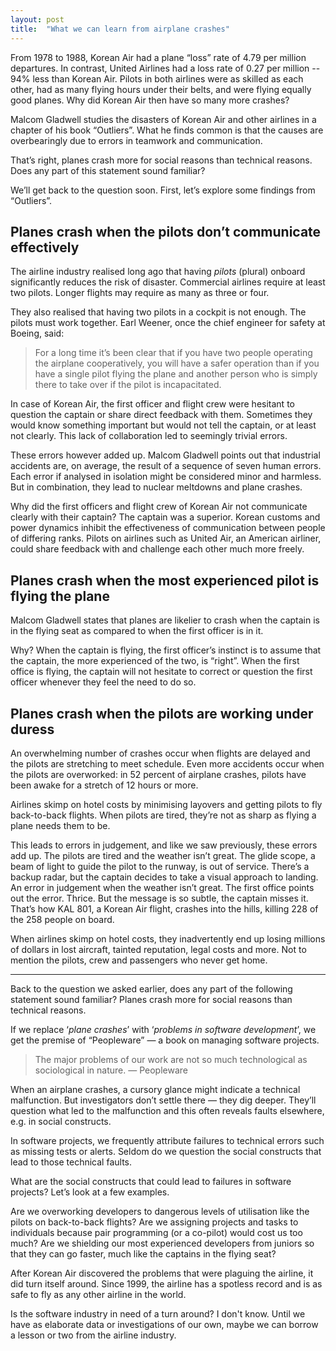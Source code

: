 ```yaml
---
layout: post
title:  "What we can learn from airplane crashes"
---
```

From 1978 to 1988, Korean Air had a plane “loss” rate of 4.79 per million departures.
In contrast, United Airlines had a loss rate of 0.27 per million -- 94% less than Korean Air. 
Pilots in both airlines were as skilled as each other, 
had as many flying hours under their belts, and were flying equally good planes. 
Why did Korean Air then have so many more crashes?

Malcom Gladwell studies the disasters of Korean Air 
and other airlines in a chapter of his book “Outliers”. 
What he finds common is that the causes are overbearingly due to errors in teamwork and communication.

That’s right, planes crash more for social reasons than technical reasons. 
Does any part of this statement sound familiar?

We’ll get back to the question soon. 
First, let’s explore some findings from “Outliers”.

## Planes crash when the pilots don’t communicate effectively

The airline industry realised long ago that having _pilots_ (plural)
onboard significantly reduces the risk of disaster. 
Commercial airlines require at least two pilots. 
Longer flights may require as many as three or four.

They also realised that having two pilots in a cockpit is not enough. 
The pilots must work together. 
Earl Weener, once the chief engineer for safety at Boeing, said:

> For a long time it’s been clear that if you have two people operating the airplane cooperatively, 
> you will have a safer operation than if you have a single pilot flying the plane 
> and another person who is simply there to take over if the pilot is incapacitated.

In case of Korean Air, the first officer 
and flight crew were hesitant to question the captain 
or share direct feedback with them. 
Sometimes they would know something important but would not tell the captain, 
or at least not clearly. 
This lack of collaboration led to seemingly trivial errors.

These errors however added up. 
Malcom Gladwell points out that industrial accidents are, 
on average, the result of a sequence of seven human errors. 
Each error if analysed in isolation might be considered minor and harmless. 
But in combination, they lead to nuclear meltdowns and plane crashes.

Why did the first officers and flight crew of Korean Air 
not communicate clearly with their captain? 
The captain was a superior. 
Korean customs and power dynamics inhibit 
the effectiveness of communication between people of differing ranks. 
Pilots on airlines such as United Air, an American airliner, 
could share feedback with and challenge each other much more freely.

## Planes crash when the most experienced pilot is flying the plane

Malcom Gladwell states that planes are likelier to 
crash when the captain is in the flying seat as compared to 
when the first officer is in it.

Why? When the captain is flying, 
the first officer’s instinct is to assume that the captain, 
the more experienced of the two, is “right”. 
When the first office is flying, 
the captain will not hesitate to correct or 
question the first officer whenever they feel the need to do so.

## Planes crash when the pilots are working under duress

An overwhelming number of crashes occur when flights 
are delayed and the pilots are stretching to meet schedule. 
Even more accidents occur when the pilots are overworked: 
in 52 percent of airplane crashes, 
pilots have been awake for a stretch of 12 hours or more.

Airlines skimp on hotel costs by minimising layovers 
and getting pilots to fly back-to-back flights. 
When pilots are tired, they’re not as sharp as flying a plane needs them to be.

This leads to errors in judgement, and like we saw previously, 
these errors add up. 
The pilots are tired and the weather isn’t great. 
The glide scope, a beam of light to guide the pilot to the runway, 
is out of service. There’s a backup radar, 
but the captain decides to take a visual approach to landing. 
An error in judgement when the weather isn’t great. 
The first office points out the error. Thrice. 
But the message is so subtle, the captain misses it. 
That’s how KAL 801, a Korean Air flight, crashes into the hills, 
killing 228 of the 258 people on board.

When airlines skimp on hotel costs, 
they inadvertently end up losing millions of dollars in lost aircraft, 
tainted reputation, legal costs and more. 
Not to mention the pilots, crew and passengers who never get home.

---

Back to the question we asked earlier, 
does any part of the following statement sound familiar? 
Planes crash more for social reasons than technical reasons.

If we replace ‘_plane crashes_’ with ‘_problems in software development_’, 
we get the premise of “Peopleware” — a book on managing software projects.

> The major problems of our work are not so much 
> technological as sociological in nature. — Peopleware

When an airplane crashes, a cursory glance might indicate a technical malfunction. 
But investigators don’t settle there — they dig deeper. 
They’ll question what led to the malfunction and this often reveals faults elsewhere, 
e.g. in social constructs.

In software projects, 
we frequently attribute failures to technical errors such as missing tests or alerts. 
Seldom do we question the social constructs that lead to those technical faults.

What are the social constructs that could lead to failures in software projects? 
Let’s look at a few examples.

Are we overworking developers to dangerous levels of utilisation 
like the pilots on back-to-back flights? 
Are we assigning projects and tasks to individuals 
because pair programming (or a co-pilot) would cost us too much? 
Are we shielding our most experienced developers from 
juniors so that they can go faster, much like the captains in the flying seat?

After Korean Air discovered the problems that were plaguing the airline, 
it did turn itself around. Since 1999, the airline has a spotless record 
and is as safe to fly as any other airline in the world.

Is the software industry in need of a turn around?
I don't know. Until we have as elaborate data or investigations of our own, 
maybe we can borrow a lesson or two from the airline industry.